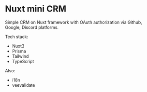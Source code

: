 # Nuxt mini CRM

Simple CRM on Nuxt framework with OAuth authorization via Github, Google, Discord platforms.

Tech stack:
- Nuxt3
- Prisma
- Tailwind
- TypeScript

Also:
- i18n
- veevalidate